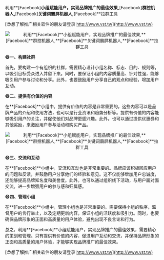 利用**[Facebook]**小组赋能用户，实现品牌推广的最佳效果,**[Facebook]**群控机器人,**[Facebook]**关键词霸屏机器人,**[Facebook]**拉群工具

[😍想了解推广相关软件的朋友请登录 http://www.vst.tw](http://www.vst.tw)

 <center><img src="https://vst.tw/MP4/tuiguang/png/0.png" alt="利用**[Facebook]**小组赋能用户，实现品牌推广的最佳效果,**[Facebook]**群控机器人,**[Facebook]**关键词霸屏机器人,**[Facebook]**拉群工具"></center>

**😄一、构建社群**

首先，要构建一个有组织的社群，需要精心设计小组名称、标志、目的、规则等，以吸引目标受众进入并留下来。同时，要保证小组的内容质量高、针对性强，能够吸引用户参与讨论和分享。此外，也要鼓励用户分享自己的观点和经验，增加用户互动。

**😄二、提供有价值的内容**

在**[Facebook]**小组中，提供有价值的内容是非常重要的。这些内容可以是品牌产品的介绍和使用方法，也可以是行业资讯和趋势分析等。提供有价值的内容能够吸引用户的关注，并促使他们对品牌更感兴趣。此外，也可以通过提供优惠券和其他奖励，来激励用户参与活动和购买产品。

 <center><img src="https://vst.tw/MP4/tuiguang/png/7.png" alt="利用**[Facebook]**小组赋能用户，实现品牌推广的最佳效果,**[Facebook]**群控机器人,**[Facebook]**关键词霸屏机器人,**[Facebook]**拉群工具"></center>

**😄三、交流和互动**

在**[Facebook]**小组中，交流和互动也是非常重要的。品牌应该积极回应用户的问题和反馈，并鼓励用户分享他们的经验和意见。这不仅能够增加用户忠诚度，还能够提高品牌知名度和美誉度。此外，也可以通过组织线下活动，与用户面对面交流，进一步增强用户的参与感和归属感。

**😄四、管理小组**

在**[Facebook]**小组中，管理小组也是非常重要的。需要保持小组的秩序，监督用户的言行举止，以及定期更新内容，保证小组的活跃度和吸引力。同时，也要确保品牌形象的正面和高质量的用户体验，避免出现不良言论和行为。

总之，利用**[Facebook]**小组赋能用户，实现品牌推广的最佳效果，需要精心的策划和管理。只有提供有价值的内容，促进用户互动和交流，并保持品牌形象的正面和高质量的用户体验，才能够实现品牌推广的最佳效果。

[😍想了解推广相关软件的朋友请登录 http://www.vst.tw](http://www.vst.tw)



